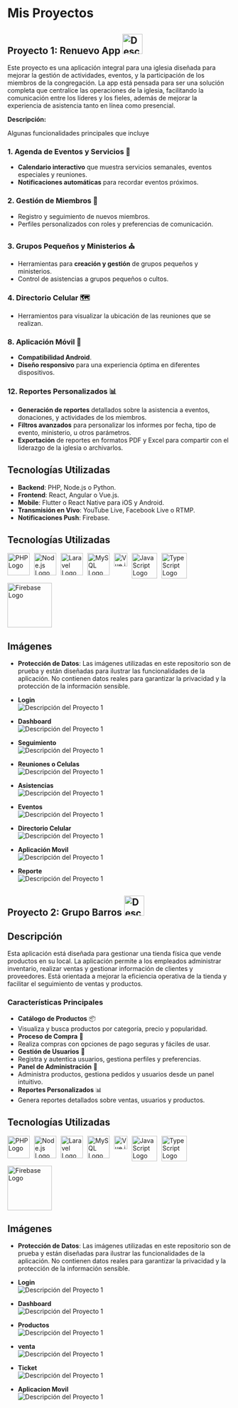 # Mis Proyectos

## Proyecto 1: Renuevo App <img src="RenuevoApp/imagen_pest.png" alt="Descripción del Proyecto 1" width="45" />

Este proyecto es una aplicación integral para una iglesia diseñada para mejorar la gestión de actividades, eventos, y la participación de los miembros de la congregación. La app está pensada para ser una solución completa que centralice las operaciones de la iglesia, facilitando la comunicación entre los líderes y los fieles, además de mejorar la experiencia de asistencia tanto en línea como presencial.

**Descripción:**

Algunas funcionalidades principales que incluye 

### 1. Agenda de Eventos y Servicios  📆
- **Calendario interactivo** que muestra servicios semanales, eventos especiales y reuniones.
- **Notificaciones automáticas** para recordar eventos próximos.

### 2. Gestión de Miembros 👥
- Registro y seguimiento de nuevos miembros.
- Perfiles personalizados con roles y preferencias de comunicación.

### 3. Grupos Pequeños y Ministerios ⛪
- Herramientas para **creación y gestión** de grupos pequeños y ministerios.
- Control de asistencias a grupos pequeños o cultos.

### 4. Directorio Celular 🗺️
- Herramientos para visualizar la ubicación de las reuniones que se realizan.

### 8. Aplicación Móvil 📱
- **Compatibilidad Android**.
- **Diseño responsivo** para una experiencia óptima en diferentes dispositivos.

### 12. Reportes Personalizados 📊
- **Generación de reportes** detallados sobre la asistencia a eventos, donaciones, y actividades de los miembros.
- **Filtros avanzados** para personalizar los informes por fecha, tipo de evento, ministerio, u otros parámetros.
- **Exportación** de reportes en formatos PDF y Excel para compartir con el liderazgo de la iglesia o archivarlos.

## Tecnologías Utilizadas
- **Backend**: PHP, Node.js o Python.
- **Frontend**: React, Angular o Vue.js.
- **Mobile**: Flutter o React Native para iOS y Android.
- **Transmisión en Vivo**: YouTube Live, Facebook Live o RTMP.
- **Notificaciones Push**: Firebase.

## Tecnologías Utilizadas

<div style="display: flex; flex-wrap: wrap; gap: 10px;">
  <img src="https://upload.wikimedia.org/wikipedia/commons/2/27/PHP-logo.svg" alt="PHP Logo" width="50" />
  <img src="https://upload.wikimedia.org/wikipedia/commons/d/d9/Node.js_logo.svg" alt="Node.js Logo" width="50" />
  <img src="https://upload.wikimedia.org/wikipedia/commons/9/9a/Laravel.svg" alt="Laravel Logo" width="50" />
  <img src="https://upload.wikimedia.org/wikipedia/commons/5/51/Mysql.svg" alt="MySQL Logo" width="50" />
  <img src="https://vuejs.org/images/logo.png" alt="Vue.js Logo" width="30" />
  <img src="https://upload.wikimedia.org/wikipedia/commons/9/99/Unofficial_JavaScript_logo_2.svg" alt="JavaScript Logo" width="57" />
  <img src="https://upload.wikimedia.org/wikipedia/commons/f/f5/Typescript.svg" alt="TypeScript Logo" width="57" />
  <img src="https://upload.wikimedia.org/wikipedia/commons/b/bd/Firebase_Logo.png" alt="Firebase Logo" width="100" />
</div>




## Imágenes
- **Protección de Datos**: Las imágenes utilizadas en este repositorio son de prueba y están diseñadas para ilustrar las funcionalidades de la aplicación. No contienen datos reales para garantizar la privacidad y la protección de la información sensible.

- **Login**  
  <img src="RenuevoApp/Login.png" alt="Descripción del Proyecto 1" />

- **Dashboard**  
  <img src="RenuevoApp/Dashboard.png" alt="Descripción del Proyecto 1" />

- **Seguimiento**  
  <img src="RenuevoApp/Seguimiento.png" alt="Descripción del Proyecto 1" />

- **Reuniones o Celulas**  
  <img src="RenuevoApp/Celulas.png" alt="Descripción del Proyecto 1" />

- **Asistencias**  
  <img src="RenuevoApp/Asistencia Celula.png" alt="Descripción del Proyecto 1" />
  
- **Eventos**  
  <img src="RenuevoApp/eventos.png" alt="Descripción del Proyecto 1" />

- **Directorio Celular**  
  <img src="RenuevoApp/Directorio Celular.png" alt="Descripción del Proyecto 1" />

- **Aplicación Movil**  
  <img src="RenuevoApp/movil.png" alt="Descripción del Proyecto 1" />

- **Reporte**  
  <img src="RenuevoApp/ReporteConsolidación.png" alt="Descripción del Proyecto 1" />


## Proyecto 2: Grupo Barros  <img src="GrupoBarros/image_logo.png" alt="Descripción del Proyecto 1" width="45" />

## Descripción

Esta aplicación está diseñada para gestionar una tienda física que vende productos en su local. La aplicación permite a los empleados administrar inventario, realizar ventas y gestionar información de clientes y proveedores. Está orientada a mejorar la eficiencia operativa de la tienda y facilitar el seguimiento de ventas y productos.

### Características Principales

- **Catálogo de Productos** 📦
- Visualiza y busca productos por categoría, precio y popularidad.
- **Proceso de Compra** 🛒
- Realiza compras con opciones de pago seguras y fáciles de usar.
- **Gestión de Usuarios** 👥
- Registra y autentica usuarios, gestiona perfiles y preferencias.
- **Panel de Administración** 🏢
- Administra productos, gestiona pedidos y usuarios desde un panel intuitivo.
- **Reportes Personalizados** 📊
- Genera reportes detallados sobre ventas, usuarios y productos.

## Tecnologías Utilizadas

<div style="display: flex; flex-wrap: wrap; gap: 10px;">
  <img src="https://upload.wikimedia.org/wikipedia/commons/2/27/PHP-logo.svg" alt="PHP Logo" width="50" />
  <img src="https://upload.wikimedia.org/wikipedia/commons/d/d9/Node.js_logo.svg" alt="Node.js Logo" width="50" />
  <img src="https://upload.wikimedia.org/wikipedia/commons/9/9a/Laravel.svg" alt="Laravel Logo" width="50" />
  <img src="https://upload.wikimedia.org/wikipedia/commons/5/51/Mysql.svg" alt="MySQL Logo" width="50" />
  <img src="https://vuejs.org/images/logo.png" alt="Vue.js Logo" width="30" />
  <img src="https://upload.wikimedia.org/wikipedia/commons/9/99/Unofficial_JavaScript_logo_2.svg" alt="JavaScript Logo" width="57" />
  <img src="https://upload.wikimedia.org/wikipedia/commons/f/f5/Typescript.svg" alt="TypeScript Logo" width="57" />
  <img src="https://upload.wikimedia.org/wikipedia/commons/b/bd/Firebase_Logo.png" alt="Firebase Logo" width="100" />
</div>

## Imágenes
- **Protección de Datos**: Las imágenes utilizadas en este repositorio son de prueba y están diseñadas para ilustrar las funcionalidades de la aplicación. No contienen datos reales para garantizar la privacidad y la protección de la información sensible.

- **Login**  
  <img src="GrupoBarros/login.png" alt="Descripción del Proyecto 1"  />

- **Dashboard**  
  <img src="GrupoBarros/dashboard.png" alt="Descripción del Proyecto 1"  />

- **Productos**  
  <img src="GrupoBarros/productos.png" alt="Descripción del Proyecto 1" />

- **venta**  
  <img src="GrupoBarros/venta.png" alt="Descripción del Proyecto 1" />

- **Ticket**  
  <img src="GrupoBarros/ticket.png" alt="Descripción del Proyecto 1" />
  
- **Aplicacion Movil**  
  <img src="GrupoBarros/movil.png" alt="Descripción del Proyecto 1" />

